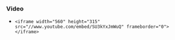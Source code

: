 ### Video 
* ```<iframe width="560" height="315" src="//www.youtube.com/embed/SU3kYxJmWuQ" frameborder="0"> </iframe>```

